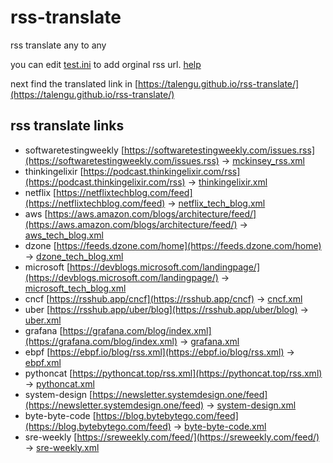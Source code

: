 # rss-translate

rss translate any to any

you can edit [test.ini](https://github.com/talengu/rss-translate/edit/main/test.ini) to add orginal rss url. [help](https://github.com/talengu/rss-translate/issues/2)

next find the translated link in [https://talengu.github.io/rss-translate/](https://talengu.github.io/rss-translate/)

## rss translate links

 - softwaretestingweekly [https://softwaretestingweekly.com/issues.rss](https://softwaretestingweekly.com/issues.rss) -> [mckinsey_rss.xml](https://fastly.jsdelivr.net/gh/yeshan333/rss-translate@main/rss/mckinsey_rss.xml)
 - thinkingelixir [https://podcast.thinkingelixir.com/rss](https://podcast.thinkingelixir.com/rss) -> [thinkingelixir.xml](https://fastly.jsdelivr.net/gh/yeshan333/rss-translate@main/rss/thinkingelixir.xml)
 - netflix [https://netflixtechblog.com/feed](https://netflixtechblog.com/feed) -> [netflix_tech_blog.xml](https://fastly.jsdelivr.net/gh/yeshan333/rss-translate@main/rss/netflix_tech_blog.xml)
 - aws [https://aws.amazon.com/blogs/architecture/feed/](https://aws.amazon.com/blogs/architecture/feed/) -> [aws_tech_blog.xml](https://fastly.jsdelivr.net/gh/yeshan333/rss-translate@main/rss/aws_tech_blog.xml)
 - dzone [https://feeds.dzone.com/home](https://feeds.dzone.com/home) -> [dzone_tech_blog.xml](https://fastly.jsdelivr.net/gh/yeshan333/rss-translate@main/rss/dzone_tech_blog.xml)
 - microsoft [https://devblogs.microsoft.com/landingpage/](https://devblogs.microsoft.com/landingpage/) -> [microsoft_tech_blog.xml](https://fastly.jsdelivr.net/gh/yeshan333/rss-translate@main/rss/microsoft_tech_blog.xml)
 - cncf [https://rsshub.app/cncf](https://rsshub.app/cncf) -> [cncf.xml](https://fastly.jsdelivr.net/gh/yeshan333/rss-translate@main/rss/cncf.xml)
 - uber [https://rsshub.app/uber/blog](https://rsshub.app/uber/blog) -> [uber.xml](https://fastly.jsdelivr.net/gh/yeshan333/rss-translate@main/rss/uber.xml)
 - grafana [https://grafana.com/blog/index.xml](https://grafana.com/blog/index.xml) -> [grafana.xml](https://fastly.jsdelivr.net/gh/yeshan333/rss-translate@main/rss/grafana.xml)
 - ebpf [https://ebpf.io/blog/rss.xml](https://ebpf.io/blog/rss.xml) -> [ebpf.xml](https://fastly.jsdelivr.net/gh/yeshan333/rss-translate@main/rss/ebpf.xml)
 - pythoncat [https://pythoncat.top/rss.xml](https://pythoncat.top/rss.xml) -> [pythoncat.xml](https://fastly.jsdelivr.net/gh/yeshan333/rss-translate@main/rss/pythoncat.xml)
 - system-design [https://newsletter.systemdesign.one/feed](https://newsletter.systemdesign.one/feed) -> [system-design.xml](https://fastly.jsdelivr.net/gh/yeshan333/rss-translate@main/rss/system-design.xml)
 - byte-byte-code [https://blog.bytebytego.com/feed](https://blog.bytebytego.com/feed) -> [byte-byte-code.xml](https://fastly.jsdelivr.net/gh/yeshan333/rss-translate@main/rss/byte-byte-code.xml)
 - sre-weekly [https://sreweekly.com/feed/](https://sreweekly.com/feed/) -> [sre-weekly.xml](https://fastly.jsdelivr.net/gh/yeshan333/rss-translate@main/rss/sre-weekly.xml)
